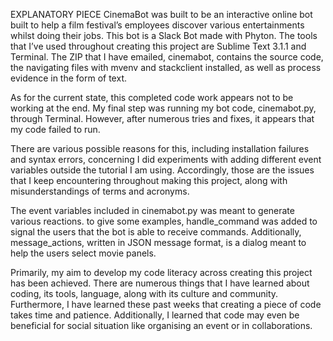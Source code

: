 
EXPLANATORY PIECE
CinemaBot was built to be an interactive online bot built to help a film festival’s employees discover various entertainments whilst doing their jobs. This bot is a Slack Bot made with Phyton. The tools that I’ve used throughout creating this project are Sublime Text 3.1.1 and Terminal. The ZIP that I have emailed, cinemabot, contains the source code, the navigating files with mvenv and stackclient installed, as well as process evidence in the form of text. 

As for the current state, this completed code work appears not to be working at the end. My final step was running my bot code, cinemabot.py, through Terminal. However, after numerous tries and fixes, it appears that my code failed to run.

There are various possible reasons for this, including installation failures and syntax errors, concerning I did experiments with adding different event variables outside the tutorial I am using. Accordingly, those are the issues that I keep encountering throughout making this project, along with misunderstandings of terms and acronyms.

The event variables included in cinemabot.py was meant to generate various reactions. to give some examples, handle_command was added to signal the users that the bot is able to receive commands. Additionally, message_actions, written in JSON message format, is a dialog meant to help the users select movie panels.

Primarily, my aim to develop my code literacy across creating this project has been achieved. There are numerous things that I have learned about coding, its tools, language, along with its culture and community. Furthermore, I have learned these past weeks that creating a piece of code takes time and patience. Additionally, I learned that code may even be beneficial for social situation like organising an event or in collaborations. 
